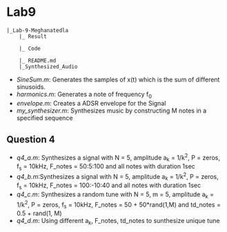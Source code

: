 # Lab9

```
|_Lab-9-Meghanatedla
    |_ Result
               
    |_ Code
    
    |_ README.md
    |_Synthesized_Audio
```

- _SineSum.m_: Generates the samples of x(t) which is the sum of different sinusoids.
- _harmonics.m_: Generates a note of frequency f<sub>0</sub>
- _envelope.m_: Creates a ADSR envelope for the Signal
- _my_synthesizer.m_: Synthesizes music by constructing M notes in a specified sequence

## Question 4

- _q4_a.m_: Synthesizes a signal with N = 5, amplitude a<sub>k</sub> = 1/k<sup>2</sup>, P = zeros, f<sub>s</sub> = 10kHz, F_notes = 50:5:100 and all notes with duration 1sec
- _q4_b.m_:Synthesizes a signal with N = 5, amplitude a<sub>k</sub> = 1/k<sup>2</sup>, P = zeros, f<sub>s</sub> = 10kHz, F_notes = 100:-10:40 and all notes with duration 1sec
- _q4_c.m_: Synthesizes a random tune with N = 5, m = 5, amplitude a<sub>k</sub> = 1/k<sup>2</sup>, P = zeros, f<sub>s</sub> = 10kHz, F_notes = 50 + 50*rand(1,M) and td_notes = 0.5 + rand(1, M) 
- _q4_d.m_: Using different a<sub>k</sub>, F_notes, td_notes to sunthesize  unique tune
